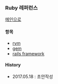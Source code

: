 ### Ruby 레퍼런스

[메인으로](https://github.com/juneyoung/DEV-INFOS)

#### 항목
- [rvm](https://github.com/juneyoung/DEV-INFOS/blob/master/Ruby/package_manager/rvm.md)
- [gem](https://github.com/juneyoung/DEV-INFOS/blob/master/Ruby/package_manager/gem.md)
- [rails framework]()

#### History
- 2017.05.18 : 초안작성
